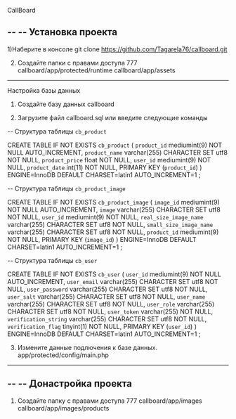 CallBoard

--
-- Установка проекта
--

1)Наберите в консоле
git clone https://github.com/Tagarela76/callboard.git

2) Создайте папки с правами доступа 777
    callboard/app/protected/runtime
    callboard/app/assets

-- --------------------------------------------------------

Настройка базы данных

1) Создайте базу данных callboard

2) Загрузите файл callboard.sql или введите следующие команды


-- Структура таблицы `cb_product`

CREATE TABLE IF NOT EXISTS `cb_product` (
  `product_id` mediumint(9) NOT NULL AUTO_INCREMENT,
  `product_name` varchar(255) CHARACTER SET utf8 NOT NULL,
  `product_price` float NOT NULL,
  `user_id` mediumint(9) NOT NULL,
  `product_date` int(11) NOT NULL,
  PRIMARY KEY (`product_id`)
) ENGINE=InnoDB  DEFAULT CHARSET=latin1 AUTO_INCREMENT=1 ;

-- Структура таблицы `cb_product_image`

CREATE TABLE IF NOT EXISTS `cb_product_image` (
  `image_id` mediumint(9) NOT NULL AUTO_INCREMENT,
  `image` varchar(255) CHARACTER SET utf8 NOT NULL,
  `user_id` mediumint(9) NOT NULL,
  `real_size_image_name` varchar(255) CHARACTER SET utf8 NOT NULL,
  `small_size_image_name` varchar(255) CHARACTER SET utf8 NOT NULL,
  `product_id` mediumint(9) NOT NULL,
  PRIMARY KEY (`image_id`)
) ENGINE=InnoDB  DEFAULT CHARSET=latin1 AUTO_INCREMENT=1 ;

-- Структура таблицы `cb_user`

CREATE TABLE IF NOT EXISTS `cb_user` (
  `user_id` mediumint(9) NOT NULL AUTO_INCREMENT,
  `user_email` varchar(255) CHARACTER SET utf8 NOT NULL,
  `user_password` varchar(255) CHARACTER SET utf8 NOT NULL,
  `user_salt` varchar(255) CHARACTER SET utf8 NOT NULL,
  `user_name` varchar(255) CHARACTER SET utf8 NOT NULL,
  `user_role` varchar(255) CHARACTER SET utf8 NOT NULL,
  `user_token` varchar(255) NOT NULL,
  `verification_string` varchar(255) CHARACTER SET utf8 NOT NULL,
  `verification_flag` tinyint(1) NOT NULL,
  PRIMARY KEY (`user_id`)
) ENGINE=InnoDB  DEFAULT CHARSET=latin1 AUTO_INCREMENT=1 ;

3) Измените данные подлючения к базе данных.
    app/protected/config/main.php

 -- --------------------------------------------------------
--
-- Донастройка проекта
--

1) Создайте папку с правами доступа 777
    callboard/app/images
    callboard/app/images/products
   
